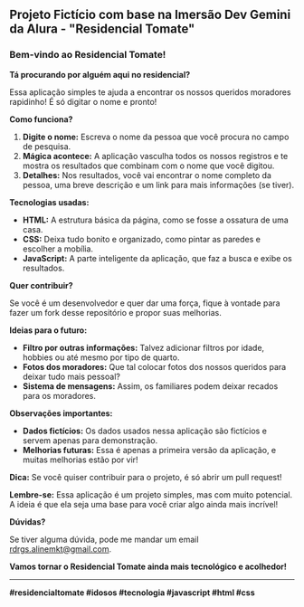 ## **Projeto Fictício com base na Imersão Dev Gemini da Alura - "Residencial Tomate"**

###  **Bem-vindo ao Residencial Tomate!** 

**Tá procurando por alguém aqui no residencial?** 

Essa aplicação simples te ajuda a encontrar os nossos queridos moradores rapidinho! É só digitar o nome e pronto!

**Como funciona?** 

1. **Digite o nome:** Escreva o nome da pessoa que você procura no campo de pesquisa.
2. **Mágica acontece:** A aplicação vasculha todos os nossos registros e te mostra os resultados que combinam com o nome que você digitou.
3. **Detalhes:** Nos resultados, você vai encontrar o nome completo da pessoa, uma breve descrição e um link para mais informações (se tiver).

**Tecnologias usadas:** ️

* **HTML:** A estrutura básica da página, como se fosse a ossatura de uma casa.
* **CSS:** Deixa tudo bonito e organizado, como pintar as paredes e escolher a mobília.
* **JavaScript:** A parte inteligente da aplicação, que faz a busca e exibe os resultados.

**Quer contribuir?** 

Se você é um desenvolvedor e quer dar uma força, fique à vontade para fazer um fork desse repositório e propor suas melhorias. 

**Ideias para o futuro:** 

* **Filtro por outras informações:** Talvez adicionar filtros por idade, hobbies ou até mesmo por tipo de quarto.
* **Fotos dos moradores:** Que tal colocar fotos dos nossos queridos para deixar tudo mais pessoal?
* **Sistema de mensagens:** Assim, os familiares podem deixar recados para os moradores.

**Observações importantes:**

* **Dados fictícios:** Os dados usados nessa aplicação são fictícios e servem apenas para demonstração.
* **Melhorias futuras:** Essa é apenas a primeira versão da aplicação, e muitas melhorias estão por vir!

**Dica:** Se você quiser contribuir para o projeto, é só abrir um pull request!

**Lembre-se:** Essa aplicação é um projeto simples, mas com muito potencial. A ideia é que ela seja uma base para você criar algo ainda mais incrível!

**Dúvidas?**

Se tiver alguma dúvida, pode me mandar um email rdrgs.alinemkt@gmail.com.

**Vamos tornar o Residencial Tomate ainda mais tecnológico e acolhedor!**

---

**#residencialtomate #idosos #tecnologia #javascript #html #css**
